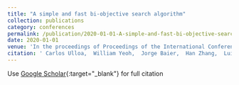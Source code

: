 ```yaml
---
title: "A simple and fast bi-objective search algorithm"
collection: publications
category: conferences
permalink: /publication/2020-01-01-A-simple-and-fast-bi-objective-search-algorithm
date: 2020-01-01
venue: 'In the proceedings of Proceedings of the International Conference on Automated Planning and Scheduling'
citation: ' Carlos Ulloa,  William Yeoh,  Jorge Baier,  Han Zhang,  Luis Suazo,  Sven Koenig, &quot;A simple and fast bi-objective search algorithm.&quot; In the proceedings of Proceedings of the International Conference on Automated Planning and Scheduling, 2020.'
---
```

Use [Google Scholar](https://scholar.google.com/scholar?q=A+simple+and+fast+bi+objective+search+algorithm){:target="_blank"} for full citation
